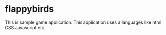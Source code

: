 # flappybirds
This is sample game application. This application uses a languages like  html CSS Javascript etc.
